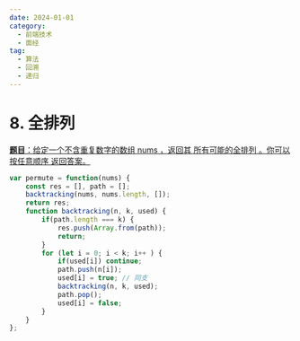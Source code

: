 ```yaml
---
date: 2024-01-01
category:
  - 前端技术
  - 面经
tag:
  - 算法
  - 回溯
  - 递归
---
```


# 8. 全排列

[**题目**：给定一个不含重复数字的数组 nums ，返回其 所有可能的全排列 。你可以 按任意顺序 返回答案。](https://leetcode.cn/problems/permutations/description/)

```js
var permute = function(nums) {
    const res = [], path = [];
    backtracking(nums, nums.length, []);
    return res;
    function backtracking(n, k, used) {
        if(path.length === k) {
            res.push(Array.from(path));
            return;
        }
        for (let i = 0; i < k; i++ ) {
            if(used[i]) continue;
            path.push(n[i]);
            used[i] = true; // 同支
            backtracking(n, k, used);
            path.pop();
            used[i] = false;
        }
    }
};
```